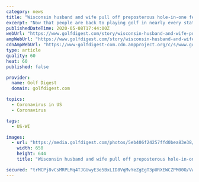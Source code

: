 ```yaml
---
category: news
title: "Wisconsin husband and wife pull off preposterous hole-in-one feat"
excerpt: "Now that people are back to playing golf in nearly every state across the country, you expect an uptick in something other than green fees: hole-in-one stories. Save for Jordan Spieth getting robbed of an ace at a charity event and a mom getting really loud over her son making one,"
publishedDateTime: 2020-05-08T17:44:00Z
webUrl: "https://www.golfdigest.com/story/wisconsin-husband-and-wife-pull-off-preposterous-hole-in-one-feat"
ampWebUrl: "https://www.golfdigest.com/story/wisconsin-husband-and-wife-pull-off-preposterous-hole-in-one-feat/amp"
cdnAmpWebUrl: "https://www-golfdigest-com.cdn.ampproject.org/c/s/www.golfdigest.com/story/wisconsin-husband-and-wife-pull-off-preposterous-hole-in-one-feat/amp"
type: article
quality: 60
heat: 60
published: false

provider:
  name: Golf Digest
  domain: golfdigest.com

topics:
  - Coronavirus in US
  - Coronavirus

tags:
  - US-WI

images:
  - url: "https://media.golfdigest.com/photos/5eb406f24257ffd0bea83e38/master/pass/200507-couple-aces-th.png"
    width: 650
    height: 644
    title: "Wisconsin husband and wife pull off preposterous hole-in-one feat"

secured: "trMCPj8vCsMRPLMq4TJGUwyE3e5BxLID8VqMvYeZgEgT3pURXEWCZPM00O/VwIA/+jl6cEDlE4uUg/AhM4ifGSvup2XHdWmaY/ZFvmOSsMysPZNQRE6Gjtu+nD5ISPXM7BM1kSPX4kgdaA7igPMxruoHiAgB2GHbhKB1bd11CWXega9rAAtvwoKxT++IHgwiIsJH76Ar3x2RFV1bge/L9kunEzFMCZxkgM5HenEvxANV4urnApw54Rucb1eXFEULgCMUjiEflIjzwfZ+XES5nC9A9/RNJLP7XqVANv8hPuvvi4ofg1Ofm/9FsTCQPhkW;NtBoBIS+67o9vI8z41EGUg=="
---
```


